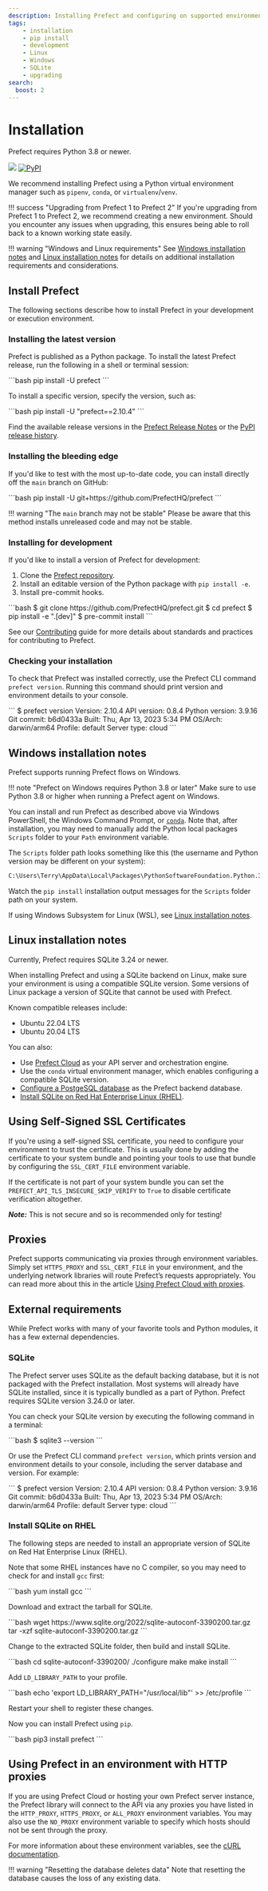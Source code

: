 ```yaml
---
description: Installing Prefect and configuring on supported environments.
tags:
    - installation
    - pip install
    - development
    - Linux
    - Windows
    - SQLite
    - upgrading
search:
  boost: 2
---
```



# Installation

Prefect requires Python 3.8 or newer.

<p align="left">
    <a href="https://pypi.python.org/pypi/prefect/" alt="Python Versions">
        <img src="https://img.shields.io/pypi/pyversions/prefect?color=0052FF&labelColor=090422" /></a>
    <a href="https://pypi.python.org/pypi/prefect/" alt="PyPI version">
        <img alt="PyPI" src="https://img.shields.io/pypi/v/prefect?color=0052FF&labelColor=090422"></a>
</p>

We recommend installing Prefect using a Python virtual environment manager such as `pipenv`, `conda`, or `virtualenv`/`venv`.

!!! success "Upgrading from Prefect 1 to Prefect 2"
    If you're upgrading from Prefect 1 to Prefect 2, we recommend creating a new environment. Should you encounter any issues when upgrading, this ensures being able to roll back to a known working state easily.

!!! warning "Windows and Linux requirements"
    See [Windows installation notes](#windows-installation-notes) and [Linux installation notes](#linux-installation-notes) for details on additional installation requirements and considerations.

## Install Prefect

The following sections describe how to install Prefect in your development or execution environment.

### Installing the latest version

Prefect is published as a Python package. To install the latest Prefect release, run the following in a shell or terminal session:

<div class="terminal">
```bash
pip install -U prefect
```
</div>

To install a specific version, specify the version, such as:

<div class="terminal">
```bash
pip install -U "prefect==2.10.4"
```
</div>

Find the available release versions in the [Prefect Release Notes](https://github.com/PrefectHQ/prefect/blob/main/RELEASE-NOTES.md) or the [PyPI release history](https://pypi.org/project/prefect/#history).

### Installing the bleeding edge

If you'd like to test with the most up-to-date code, you can install directly off the `main` branch on GitHub:

<div class="terminal">
```bash
pip install -U git+https://github.com/PrefectHQ/prefect
```
</div>

!!! warning "The `main` branch may not be stable"
    Please be aware that this method installs unreleased code and may not be stable.

### Installing for development

If you'd like to install a version of Prefect for development:

1. Clone the [Prefect repository](https://github.com/PrefectHQ/prefect).
2. Install an editable version of the Python package with `pip install -e`.
3. Install pre-commit hooks.

<div class="terminal">
```bash
$ git clone https://github.com/PrefectHQ/prefect.git
$ cd prefect
$ pip install -e ".[dev]"
$ pre-commit install
```
</div>

See our [Contributing](/contributing/overview/) guide for more details about standards and practices for contributing to Prefect.

### Checking your installation

To check that Prefect was installed correctly, use the Prefect CLI command `prefect version`. Running this command should print version and environment details to your console.

<div class="terminal">
```
$ prefect version
Version:             2.10.4
API version:         0.8.4
Python version:      3.9.16
Git commit:          b6d0433a
Built:               Thu, Apr 13, 2023 5:34 PM
OS/Arch:             darwin/arm64
Profile:             default
Server type:         cloud
```
</div>

## Windows installation notes

Prefect supports running Prefect flows on Windows.

!!! note "Prefect on Windows requires Python 3.8 or later"
    Make sure to use Python 3.8 or higher when running a Prefect agent on Windows.

You can install and run Prefect as described above via Windows PowerShell, the Windows Command Prompt, or [`conda`](https://docs.conda.io/projects/conda/en/latest/user-guide/install/windows.html). Note that, after installation, you may need to manually add the Python local packages `Scripts` folder to your `Path` environment variable.

The `Scripts` folder path looks something like this (the username and Python version may be different on your system):

```bash
C:\Users\Terry\AppData\Local\Packages\PythonSoftwareFoundation.Python.3.9_qbz5n2kfra8p0\LocalCache\local-packages\Python39\Scripts
```

Watch the `pip install` installation output messages for the `Scripts` folder path on your system.

If using Windows Subsystem for Linux (WSL), see [Linux installation notes](#linux-installation-notes).

## Linux installation notes

Currently, Prefect requires SQLite 3.24 or newer.

When installing Prefect and using a SQLite backend on Linux, make sure your environment is using a compatible SQLite version. Some versions of Linux package a version of SQLite that cannot be used with Prefect.

Known compatible releases include:

- Ubuntu 22.04 LTS
- Ubuntu 20.04 LTS

You can also:

- Use [Prefect Cloud](/ui/cloud/) as your API server and orchestration engine.
- Use the `conda` virtual environment manager, which enables configuring a compatible SQLite version.
- [Configure a PostgeSQL database](/concepts/database/#configuring_a_postgresql_database) as the Prefect backend database.
- [Install SQLite on Red Hat Enterprise Linux (RHEL)](#install-sqlite-on-rhel).


## Using Self-Signed SSL Certificates

If you're using a self-signed SSL certificate, you need to configure your
environment to trust the certificate. This is usually done by adding the
certificate to your system bundle and pointing your tools to use that bundle
by configuring the `SSL_CERT_FILE` environment variable.

If the certificate is not part of your system bundle you can set the
`PREFECT_API_TLS_INSECURE_SKIP_VERIFY` to `True` to disable certificate
verification altogether.

***Note:*** This is not secure and so is recommended only for testing!


## Proxies

Prefect supports communicating via proxies through environment variables. Simply set `HTTPS_PROXY` and `SSL_CERT_FILE` in your environment, and the underlying network libraries will route Prefect’s requests appropriately. You can read more about this in the article [Using Prefect Cloud with proxies](https://discourse.prefect.io/t/using-prefect-cloud-with-proxies/1696).

## External requirements

While Prefect works with many of your favorite tools and Python modules, it has a few external dependencies.

### SQLite

The Prefect server uses SQLite as the default backing database, but it is not packaged with the Prefect installation. Most systems will already have SQLite installed, since it is typically bundled as a part of Python. Prefect requires SQLite version 3.24.0 or later.

You can check your SQLite version by executing the following command in a terminal:

<div class="terminal">
```bash
$ sqlite3 --version
```
</div>

Or use the Prefect CLI command `prefect version`, which prints version and environment details to your console, including the server database and version. For example:

<div class="terminal">
```
$ prefect version
Version:             2.10.4
API version:         0.8.4
Python version:      3.9.16
Git commit:          b6d0433a
Built:               Thu, Apr 13, 2023 5:34 PM
OS/Arch:             darwin/arm64
Profile:              default
Server type:         cloud
```
</div>

### Install SQLite on RHEL

The following steps are needed to install an appropriate version of SQLite on Red Hat Enterprise Linux (RHEL).

Note that some RHEL instances have no C compiler, so you may need to check for and install `gcc` first:

<div class="terminal">
```bash
yum install gcc
```
</div>

Download and extract the tarball for SQLite.

<div class="terminal">
```bash
wget https://www.sqlite.org/2022/sqlite-autoconf-3390200.tar.gz
tar -xzf sqlite-autoconf-3390200.tar.gz
```
</div>

Change to the extracted SQLite folder, then build and install SQLite.

<div class="terminal">
```bash
cd sqlite-autoconf-3390200/
./configure
make
make install
```
</div>

Add `LD_LIBRARY_PATH` to your profile.

<div class="terminal">
```bash
echo 'export LD_LIBRARY_PATH="/usr/local/lib"' >> /etc/profile
```
</div>

Restart your shell to register these changes.

Now you can install Prefect using `pip`.

<div class="terminal">
```bash
pip3 install prefect
```
</div>

## Using Prefect in an environment with HTTP proxies

If you are using Prefect Cloud or hosting your own Prefect server instance, the Prefect library
will connect to the API via any proxies you have listed in the `HTTP_PROXY`,
`HTTPS_PROXY`, or `ALL_PROXY` environment variables.  You may also use the `NO_PROXY`
environment variable to specify which hosts should not be sent through the proxy.

For more information about these environment variables, see the [cURL
documentation](https://everything.curl.dev/usingcurl/proxies/env).

!!! warning "Resetting the database deletes data"
    Note that resetting the database causes the loss of any existing data.
